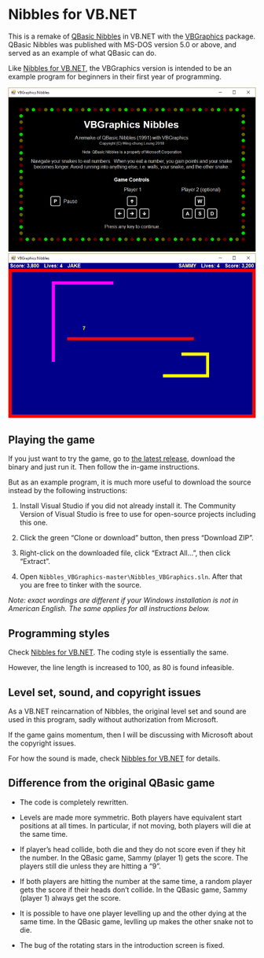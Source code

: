 # Nibbles for VB.NET

This is a remake of [QBasic Nibbles](https://en.wikipedia.org/wiki/Nibbles_(video_game)) in VB.NET with the [VBGraphics](https://www.nuget.org/packages/VBGraphics/) package.
QBasic Nibbles was published with MS-DOS version 5.0 or above, and served as an example of what QBasic can do.

Like [Nibbles for VB.NET](https://github.com/lwchkg/nibbles_vbnet), the VBGraphics version is intended to be an example program for beginners in their first year of programming.

![Title Screen](screenshot/title_screen.png?raw=true)
![Gameplay](screenshot/gameplay.png?raw=true)

## Playing the game

If you just want to try the game, go to [the latest release](https://github.com/lwchkg/Nibbles_VBGraphics/releases), download the binary and just run it.
Then follow the in-game instructions.

But as an example program, it is much more useful to download the source instead by the following instructions:

1. Install Visual Studio if you did not already install it.
   The Community Version of Visual Studio is free to use for open-source projects including this one.

1. Click the green “Clone or download” button, then press “Download ZIP”.

1. Right-click on the downloaded file, click “Extract All...”, then click “Extract”.

1. Open `Nibbles_VBGraphics-master\Nibbles_VBGraphics.sln`.
   After that you are free to tinker with the source.

_Note: exact wordings are different if your Windows installation is not in American English. The same applies for all instructions below._

## Programming styles

Check [Nibbles for VB.NET](https://github.com/lwchkg/nibbles_vbnet#programming-styles).
The coding style is essentially the same.

However, the line length is increased to 100, as 80 is found infeasible.

## Level set, sound, and copyright issues

As a VB.NET reincarnation of Nibbles, the original level set and sound are used in this program, sadly without authorization from Microsoft.

If the game gains momentum, then I will be discussing with Microsoft about the copyright issues.

For how the sound is made, check [Nibbles for VB.NET](https://github.com/lwchkg/nibbles_vbnet#level-set-sound-and-copyright-issues) for details.

## Difference from the original QBasic game

* The code is completely rewritten.

* Levels are made more symmetric.
  Both players have equivalent start positions at all times.
  In particular, if not moving, both players will die at the same time.

* If player’s head collide, both die and they do not score even if they hit the number.
  In the QBasic game, Sammy (player 1) gets the score. The players still die unless they are hitting a “9”.

* If both players are hitting the number at the same time, a random player gets the score if their heads don’t collide.
  In the QBasic game, Sammy (player 1) always get the score.

* It is possible to have one player levelling up and the other dying at the same time.
  In the QBasic game, levlling up makes the other snake not to die.

* The bug of the rotating stars in the introduction screen is fixed.
